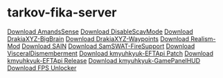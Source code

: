 # tarkov-fika-server

<a href="https://raw.githubusercontent.com/Jaden-Allen/tarkov-fika-server/main/src/Plugins/AmandsSense.1.1.0.zip">Download AmandsSense</a>
<a href="https://raw.githubusercontent.com/Jaden-Allen/tarkov-fika-server/main/src/Plugins/DisableScavMode.zip">Download DisableScavMode</a>
<a href="https://raw.githubusercontent.com/Jaden-Allen/tarkov-fika-server/main/src/Plugins/DrakiaXYZ-BigBrain-0.4.0_3.8.0.7z">Download DrakiaXYZ-BigBrain</a>
<a href="https://raw.githubusercontent.com/Jaden-Allen/tarkov-fika-server/main/src/Plugins/DrakiaXYZ-Waypoints-1.4.3.7z">Download DrakiaXYZ-Waypoints</a>
<a href="https://raw.githubusercontent.com/Jaden-Allen/tarkov-fika-server/main/src/Plugins/Realism-Mod-v1.1.1-SPT-v3.8.0.zip">Download Realism-Mod</a>
<a href="https://raw.githubusercontent.com/Jaden-Allen/tarkov-fika-server/main/src/Plugins/SAIN-2.2.1-Hotfix.zip">Download SAIN</a>
<a href="https://raw.githubusercontent.com/Jaden-Allen/tarkov-fika-server/main/src/Plugins/SamSWAT-FireSupport-ArysReloaded-2.2.3-Hotfix-2.7z">Download SamSWAT-FireSupport</a>
<a href="https://raw.githubusercontent.com/Jaden-Allen/tarkov-fika-server/main/src/Plugins/VisceralDismemberment3.8-revision14_1.zip">Download VisceralDismemberment</a>
<a href="https://raw.githubusercontent.com/Jaden-Allen/tarkov-fika-server/main/src/Plugins/kmyuhkyuk-EFTApi-(Release_1.2.0).7z">Download kmyuhkyuk-EFTApi Patch</a>
<a href="https://raw.githubusercontent.com/Jaden-Allen/tarkov-fika-server/main/src/Plugins/kmyuhkyuk-EFTApi.zip">Download kmyuhkyuk-EFTApi Release</a>
<a href="https://raw.githubusercontent.com/Jaden-Allen/tarkov-fika-server/main/src/Plugins/kmyuhkyuk-GamePanelHUD-(Release_3.0.0).7z">Download kmyuhkyuk-GamePanelHUD</a>
<a href="https://raw.githubusercontent.com/Jaden-Allen/tarkov-fika-server/main/src/Plugins/mattdokn-fpsunlocker.zip">Download FPS Unlocker</a>